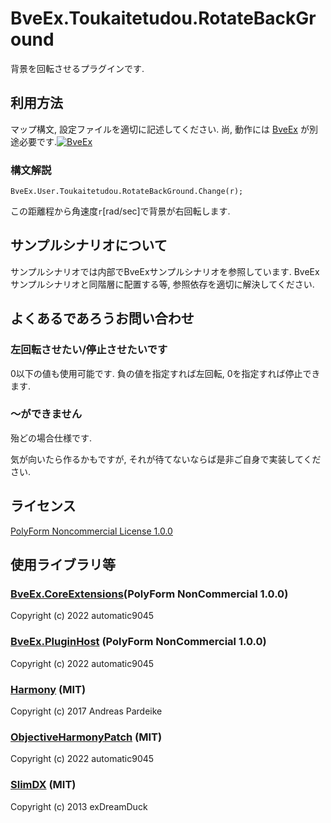 # BveEx.Toukaitetudou.RotateBackGround

背景を回転させるプラグインです.

## 利用方法

マップ構文, 設定ファイルを適切に記述してください.
尚, 動作には [BveEx](https://bveex.okaoka-depot.com/) が別途必要です.[![BveEx](https://www.okaoka-depot.com/contents/bve/banner_AtsEX.svg)](https://bveex.okaoka-depot.com/)

### 構文解説

```BveEx.User.Toukaitetudou.RotateBackGround.Change(r);```

この距離程から角速度`r`[rad/sec]で背景が右回転します.

## サンプルシナリオについて

サンプルシナリオでは内部でBveExサンプルシナリオを参照しています.
BveExサンプルシナリオと同階層に配置する等, 参照依存を適切に解決してください.

## よくあるであろうお問い合わせ

### 左回転させたい/停止させたいです

0以下の値も使用可能です.
負の値を指定すれば左回転, 0を指定すれば停止できます.

### ～ができません

殆どの場合仕様です.

気が向いたら作るかもですが, それが待てないならば是非ご自身で実装してください.

## ライセンス

[PolyForm Noncommercial License 1.0.0](LICENSE.md)

## 使用ライブラリ等

### [BveEx.CoreExtensions](https://github.com/automatic9045/BveEX)(PolyForm NonCommercial 1.0.0)

Copyright (c) 2022 automatic9045

### [BveEx.PluginHost](https://github.com/automatic9045/BveEX) (PolyForm NonCommercial 1.0.0)

Copyright (c) 2022 automatic9045

### [Harmony](https://github.com/pardeike/Harmony) (MIT)

Copyright (c) 2017 Andreas Pardeike

### [ObjectiveHarmonyPatch](https://github.com/automatic9045/ObjectiveHarmonyPatch) (MIT)

Copyright (c) 2022 automatic9045

### [SlimDX](https://www.nuget.org/packages/SlimDX/) (MIT)

Copyright (c) 2013  exDreamDuck
